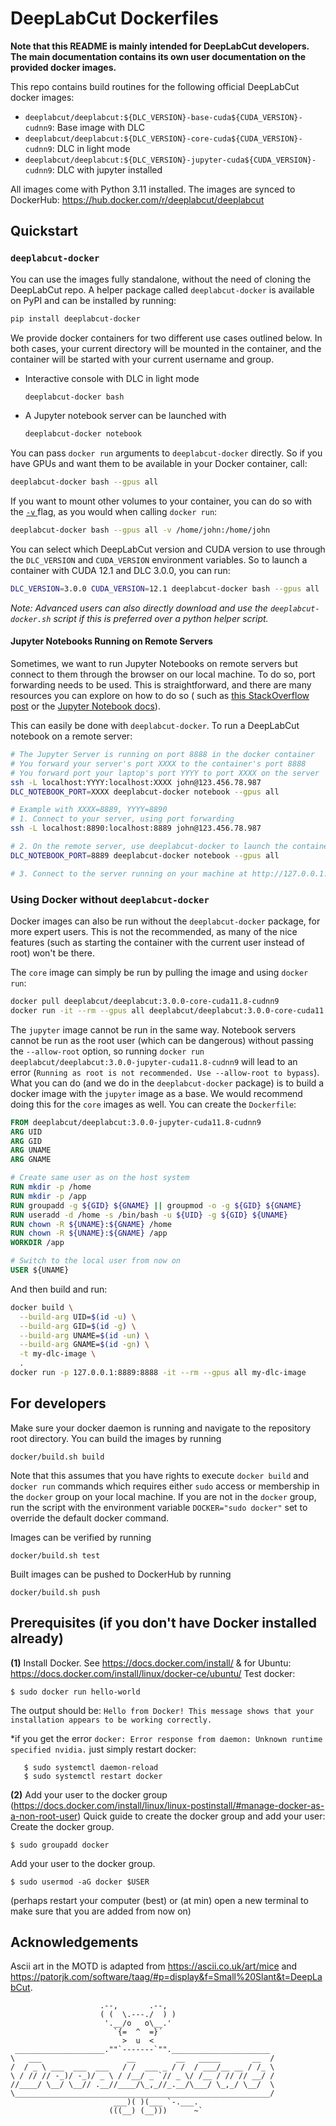 # DeepLabCut Dockerfiles

**Note that this README is mainly intended for DeepLabCut developers. The main
documentation contains its own user documentation on the provided docker images.**

This repo contains build routines for the following official DeepLabCut docker images:
- `deeplabcut/deeplabcut:${DLC_VERSION}-base-cuda${CUDA_VERSION}-cudnn9`: Base image with DLC
- `deeplabcut/deeplabcut:${DLC_VERSION}-core-cuda${CUDA_VERSION}-cudnn9`: DLC in light mode
- `deeplabcut/deeplabcut:${DLC_VERSION}-jupyter-cuda${CUDA_VERSION}-cudnn9`: DLC with jupyter installed

All images come with Python 3.11 installed.
The images are synced to DockerHub: https://hub.docker.com/r/deeplabcut/deeplabcut

## Quickstart

### `deeplabcut-docker`

You can use the images fully standalone, without the need of cloning the DeepLabCut
repo. A helper package called `deeplabcut-docker` is available on PyPI and can be
installed by running:

```bash
pip install deeplabcut-docker
```

We provide docker containers for two different use cases outlined below. In both cases,
your current directory will be mounted in the container, and the container will be
started with your current username and group.

- Interactive console with DLC in light mode
  ```bash
  deeplabcut-docker bash
  ```
- A Jupyter notebook server can be launched with
  ```bash
  deeplabcut-docker notebook
  ```

You can pass `docker run` arguments to `deeplabcut-docker` directly. So if you have GPUs
and want them to be available in your Docker container, call:

```bash
deeplabcut-docker bash --gpus all
```

If you want to mount other volumes to your container, you can do so with the [`-v`
](https://docs.docker.com/reference/cli/docker/container/run/#volume) flag, as you would
when calling `docker run`:

```bash
deeplabcut-docker bash --gpus all -v /home/john:/home/john
```

You can select which DeepLabCut version and CUDA version to use through the 
`DLC_VERSION` and `CUDA_VERSION` environment variables. So to launch a container with 
CUDA 12.1 and DLC 3.0.0, you can run: 

```bash
DLC_VERSION=3.0.0 CUDA_VERSION=12.1 deeplabcut-docker bash --gpus all
```

*Note: Advanced users can also directly download and use the `deeplabcut-docker.sh`
script if this is preferred over a python helper script.*

#### Jupyter Notebooks Running on Remote Servers

Sometimes, we want to run Jupyter Notebooks on remote servers but connect to them 
through the browser on our local machine. To do so, port forwarding needs to be used.
This is straightforward, and there are many resources you can explore on how to do so (
such as [this StackOverflow post](https://stackoverflow.com/a/69244262) or the [Jupyter 
Notebook docs](https://jupyter-notebook.readthedocs.io/en/4.x/public_server.html)).

This can easily be done with `deeplabcut-docker`. To run a DeepLabCut notebook on a
remote server:

```bash
# The Jupyter Server is running on port 8888 in the docker container
# You forward your server's port XXXX to the container's port 8888
# You forward port your laptop's port YYYY to port XXXX on the server
ssh -L localhost:YYYY:localhost:XXXX john@123.456.78.987
DLC_NOTEBOOK_PORT=XXXX deeplabcut-docker notebook --gpus all

# Example with XXXX=8889, YYYY=8890
# 1. Connect to your server, using port forwarding
ssh -L localhost:8890:localhost:8889 john@123.456.78.987

# 2. On the remote server, use deeplabcut-docker to launch the container
DLC_NOTEBOOK_PORT=8889 deeplabcut-docker notebook --gpus all

# 3. Connect to the server running on your machine at http://127.0.0.1:8890!
```

### Using Docker without `deeplabcut-docker`

Docker images can also be run without the `deeplabcut-docker` package, for more expert
users. This is not the recommended, as many of the nice features (such as starting 
the container with the current user instead of root) won't be there.

The `core` image can simply be run by pulling the image and using `docker run`:

```bash
docker pull deeplabcut/deeplabcut:3.0.0-core-cuda11.8-cudnn9
docker run -it --rm --gpus all deeplabcut/deeplabcut:3.0.0-core-cuda11.8-cudnn9
```

The `jupyter` image cannot be run in the same way. Notebook servers cannot be run as 
the root user (which can be dangerous) without passing the `--allow-root` option, so
running `docker run deeplabcut/deeplabcut:3.0.0-jupyter-cuda11.8-cudnn9` will lead to an  
error (`Running as root is not recommended. Use --allow-root to bypass`). What you can 
do (and we do in the `deeplabcut-docker` package) is to build a docker image with the
`jupyter` image as a base. We would recommend doing this for the `core` images as well. 
You can create the `Dockerfile`:

```dockerfile
FROM deeplabcut/deeplabcut:3.0.0-jupyter-cuda11.8-cudnn9
ARG UID
ARG GID
ARG UNAME
ARG GNAME

# Create same user as on the host system
RUN mkdir -p /home
RUN mkdir -p /app
RUN groupadd -g ${GID} ${GNAME} || groupmod -o -g ${GID} ${GNAME}
RUN useradd -d /home -s /bin/bash -u ${UID} -g ${GID} ${UNAME}
RUN chown -R ${UNAME}:${GNAME} /home
RUN chown -R ${UNAME}:${GNAME} /app
WORKDIR /app

# Switch to the local user from now on
USER ${UNAME}
```

And then build and run:

```bash
docker build \
  --build-arg UID=$(id -u) \
  --build-arg GID=$(id -g) \
  --build-arg UNAME=$(id -un) \
  --build-arg GNAME=$(id -gn) \
  -t my-dlc-image \
  .
docker run -p 127.0.0.1:8889:8888 -it --rm --gpus all my-dlc-image
```

## For developers

Make sure your docker daemon is running and navigate to the repository root directory.
You can build the images by running

```
docker/build.sh build
```

Note that this assumes that you have rights to execute `docker build` and `docker run` commands which requires either `sudo` access or membership in the `docker` group on your local machine. If you are not in the `docker` group, run the script with the environment variable `DOCKER="sudo docker"` set to override the default docker command.

Images can be verified by running

```
docker/build.sh test
``` 

Built images can be pushed to DockerHub by running

```
docker/build.sh push
``` 

## Prerequisites (if you don't have Docker installed already)

**(1)** Install Docker. See https://docs.docker.com/install/ & for Ubuntu: https://docs.docker.com/install/linux/docker-ce/ubuntu/
Test docker: 

    $ sudo docker run hello-world
    
 The output should be: ``Hello from Docker! This message shows that your installation appears to be working correctly.``

*if you get the error ``docker: Error response from daemon: Unknown runtime specified nvidia.`` just simply restart docker: 
  
       $ sudo systemctl daemon-reload
       $ sudo systemctl restart docker

    
**(2)** Add your user to the docker group (https://docs.docker.com/install/linux/linux-postinstall/#manage-docker-as-a-non-root-user)
Quick guide  to create the docker group and add your user: 
Create the docker group.

    $ sudo groupadd docker
Add your user to the docker group.

    $ sudo usermod -aG docker $USER

(perhaps restart your computer (best) or (at min) open a new terminal to make sure that you are added from now on)

## Acknowledgements

Ascii art in the MOTD is adapted from https://ascii.co.uk/art/mice and https://patorjk.com/software/taag/#p=display&f=Small%20Slant&t=DeepLabCut.

```
                    .--,       .--,
                    ( (  \.---./  ) )
                     '.__/o   o\__.'
                       `{=  ^  =}´
                         >  u  <
 ____________________.""`-------`"".______________________  
\   ___                   __         __   _____       __  /
/  / _ \ ___  ___  ___   / /  ___ _ / /  / ___/__ __ / /_ \
\ / // // -_)/ -_)/ _ \ / /__/ _ `// _ \/ /__ / // // __/ /
//____/ \__/ \__// .__//____/\_,_//_.__/\___/ \_,_/ \__/  \
\_________________________________________________________/
                       ___)( )(___ `-.___. 
                      (((__) (__)))      ~`
```
